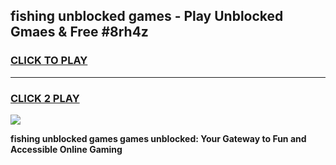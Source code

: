 
## fishing unblocked games - Play Unblocked Gmaes & Free #8rh4z
<h3>
<a href="https://premium.freeplayer.one?title=fishing_unblocked_games&ref=03M">CLICK TO PLAY</a></h3>
<hr>

<h3>
<a href="https://premium.freeplayer.one?title=fishing_unblocked_games&ref=03M">CLICK 2 PLAY</a>
  
</h3>

<a href="https://premium.freeplayer.one?title=fishing_unblocked_games&ref=03M"><img src="https://clearcache.store/games.png"></a>


**fishing unblocked games games unblocked: Your Gateway to Fun and Accessible Online Gaming**
